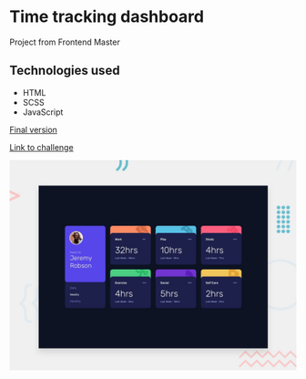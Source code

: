 # Time tracking dashboard

Project from Frontend Master

## Technologies used
* HTML 
* SCSS
* JavaScript


[Final version](https://angron-dev.github.io/Time-tracking-dashboard/)

[Link to challenge](https://www.frontendmentor.io/challenges/time-tracking-dashboard-UIQ7167Jw)

![Design preview for the Time tracking dashboard coding challenge](./design/desktop-preview.jpg)
